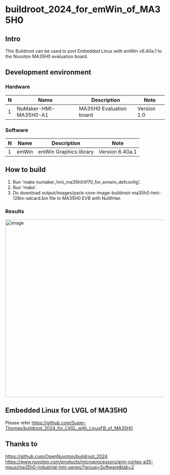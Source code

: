 # buildroot_2024_for_emWin_of_MA35H0

## Intro
This Buildroot can be used to port Embedded Linux with emWin v6.40a.1 to the Nuvoton MA35H0 evaluation board.

## Development environment
### Hardware
|N|Name|Description|Note|
|---|---|---|---|
|1|NuMaker-HMI-MA35H0-A1|MA35H0 Evaluation board|Version 1.0|

### Software
|N|Name|Description|Note|
|---|---|---|---|
|1|emWin|emWin Graphics library|Version 6.40a.1|

## How to build
1) Run 'make numaker_hmi_ma35h04f70_for_emwin_defconfig'.
2) Run 'make'.
3) Do download output/images/pack-core-image-buildroot-ma35h0-hmi-128m-sdcard.bin file to MA35H0 EVB with NuWriter.

### Results
<img width="765" height="560" alt="image" src="https://github.com/user-attachments/assets/9a376574-cda4-4c50-9e86-cdae6338bf8c" /><br />

## Embedded Linux for LVGL of MA35H0
Please refer https://github.com/Super-Thomas/buildroot_2024_for_LVGL_with_LinuxFB_of_MA35H0

## Thanks to
https://github.com/OpenNuvoton/buildroot_2024<br />
https://www.nuvoton.com/products/microprocessors/arm-cortex-a35-mpus/ma35h0-industrial-hmi-series/?group=Software&tab=2
